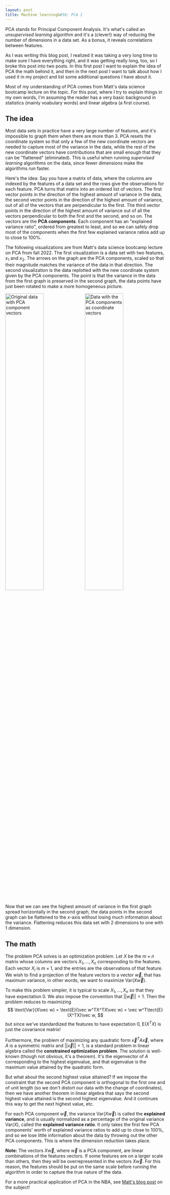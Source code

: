 ```yaml
---
layout: post
title: Machine learning&#58; PCA I 
--- 
```

PCA stands for Principal Component Analysis.  It's what's called an _unsupervised learning_ algorithm and it's a (clever!) way of reducing the number of dimensions in a data set.  As a bonus, it reveals correlations between features.  

As I was writing this blog post, I realized it was taking a very long time to make sure I have everything right, and it was getting really long, too, so I broke this post into two posts.  In this first post I want to explain the idea of PCA the math behind it, and then in the next post I want to talk about how I used it in my project and list some additional questions I have about it.

Most of my understanding of PCA comes from Matt's data science bootcamp lecture on the topic.  For this post, where I try to explain things in my own words, I'm assuming the reader has a very basic background in statistics (mainly voabulary words) and linear algebra (a first course).  

## The idea

Most data sets in practice have a very large number of features, and it's impossible to graph them when there are more than 3.  PCA resets the coordinate system so that only a few of the new coordinate vectors are needed to capture most of the variance in the data, while the rest of the new coordinate vectors have contributions that are small enough that they can be "flattened" (eliminated).  This is useful when running _supervised learning_ algorithms on the data, since fewer dimensions make the algorithms run faster.

Here's the idea&#58; Say you have a matrix of data, where the columns are indexed by the features of a data set and the rows give the observations for each feature.  PCA turns that matrix into an ordered list of vectors.  The first vector points in the direction of the highest amount of variance in the data, the second vector points in the direction of the highest amount of variance, out of all of the vectors that are perpendicular to the first.  The third vector points in the direction of the highest amount of variance out of all the vectors perpendicular to both the first and the second, and so on.  The vectors are the **PCA components**.  Each component has an "explained variance ratio", ordered from greatest to least, and so we can safely drop most of the components when the first few explained variance ratios add up to close to 100%. 

The following visualizations are from Matt's data science bootcamp lecture on PCA from fall 2022.  The first visualization is a data set with two features, $x_1$ and $x_2$.  The arrows on the graph are the PCA components, scaled so that their magnitude matches the variance of the data in that direction.  The second visualization is the data replotted with the new coordinate system given by the PCA components.  The point is that the variance in the data from the first graph is preserved in the second graph, the data points have just been rotated to make a more homogeneous picture.

<img src="https://wh33les.github.io/images/data_with_components.png" alt="Original data with PCA component vectors" title="Original data with PCA component vectors" width=49%> </img>
<img src="https://wh33les.github.io/images/transformed_data.png" alt="Data with the PCA components as coordinate vectors" title="Data with the PCA components as coordinate vectors" width=49%></img>

Now that we can see the highest amount of variance in the first graph spread horizontally in the second graph, the data points in the second graph can be flattened to the $x$-axis without losing much information about the variance.  Flattening reduces this data set with 2 dimensions to one with 1 dimension.

## The math

The problem PCA solves is an optimization problem.  Let $X$ be the $m\times n$ matrix whose columns are vectors $X_1,\dots,X_n$ corresponding to the features.  Each vector $X_i$ is $m\times 1$, and the entries are the observations of that feature.  We wish to find a projection of the feature vectors to a vector $\vec w$, that has maximum variance, in other words, we want to maximize Var$(X\vec w)$.  

To make this problem simpler, it is typical to scale $X_1,\dots,X_n$ so that they have expectation $0$.  We also impose the convention that $||\vec w||=1$.  Then the problem reduces to maximizing 
$$
\text{Var}(X\vec w) = \text{E}(\vec w^TX^TX\vec w) = \vec w^T\tect{E}(X^TX)\vec w,
$$
but since we've standardized the features to have expectation $0$, E$(X^TX)$ is just the covariance matrix!  

Furthermore, the problem of maximizing any quadratic form $\vec x^TA\vec x$, where $A$ is a symmetric matrix and $||\vec x||=1$, is a standard problem in linear algebra called the **constrained optimization problem**.  The solution is well-known (though not obvious, it's a theorem).  It's the eigenvector of $A$ corresponding to the highest eigenvalue, and that eigenvalue is the maximum value attained by the quadratic form.  

But what about the second highest value attained?  If we impose the constraint that the second PCA component is orthogonal to the first one and of unit length (so we don't distort our data with the change of coordinates), then we have another theorem in linear algebra that says the second highest value attained is the second highest eigenvalue.  And it continues this way to get the next highest value, etc.

For each PCA component $\vec w$, the variance Var$(X\vec w)$ is called the **explained variance**, and is usually normalized as a percentage of the original variance Var$(X)$, called the **explained variance ratio**.  It only takes the first few PCA components' worth of explained variance ratios to add up to close to 100%, and so we lose little information about the data by throwing out the other PCA components.  This is where the dimension reduction takes place.

**Note&#58;**  The vectors $X\vec w$, where $\vec w$ is a PCA component, are linear combinations of the features vectors.  If some features are on a larger scale than others, then they will be overrepresented in the vectors $X\vec w$.  For this reason, the features should be put on the same scale before running the algorithm in order to capture the true nature of the data.

For a more practical application of PCA in the NBA, see [Matt's blog post](https://matthew-osborne.com/mtodata/Posts/PCA-in-NBA.html) on the subject!


